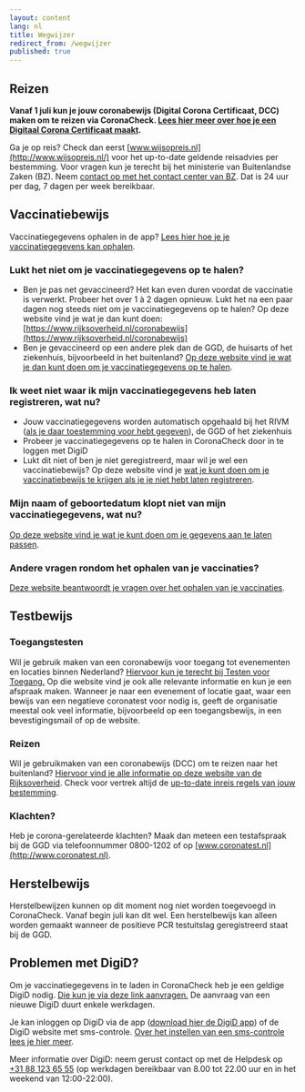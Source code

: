 ```yaml
---
layout: content
lang: nl
title: Wegwijzer
redirect_from: /wegwijzer
published: true
---
```

## Reizen

<div style="font-weight: bold;" markdown="1">

Vanaf 1 juli kun je jouw coronabewijs (Digital Corona Certificaat, DCC) maken om te reizen via CoronaCheck. [Lees hier meer over hoe je een Digitaal Corona Certificaat maakt](https://coronacheck.nl/nl/faq/1-1-hoe-werkt-de-coronacheck-app/).

</div>

Ga je op reis? Check dan eerst [www.wijsopreis.nl](http://www.wijsopreis.nl/) voor het up-to-date geldende reisadvies per bestemming. Voor vragen kun je terecht bij het ministerie van Buitenlandse Zaken (BZ). Neem [contact op met het contact center van BZ](https://www.nederlandwereldwijd.nl/contact/contact-met-het-24-7-bz-contactcenter). Dat is 24 uur per dag, 7 dagen per week bereikbaar.

## Vaccinatiebewijs

Vaccinatiegegevens ophalen in de app? [Lees hier hoe je je vaccinatiegegevens kan ophalen](https://coronacheck.nl/nl/faq/1-1-hoe-werkt-de-coronacheck-app/).

### Lukt het niet om je vaccinatiegegevens op te halen?

- Ben je pas net gevaccineerd? Het kan even duren voordat de vaccinatie is verwerkt. Probeer het over 1 à 2 dagen opnieuw. Lukt het na een paar dagen nog steeds niet om je vaccinatiegegevens op te halen? Op deze website vind je wat je dan kunt doen: [https://www.rijksoverheid.nl/coronabewijs](https://www.rijksoverheid.nl/coronabewijs) 
- Ben je gevaccineerd op een andere plek dan de GGD, de huisarts of het ziekenhuis, bijvoorbeeld in het buitenland? [Op deze website vind je wat je dan kunt doen om je vaccinatiegegevens op te halen](https://www.rijksoverheid.nl/coronabewijs).

### Ik weet niet waar ik mijn vaccinatiegegevens heb laten registreren, wat nu?

- Jouw vaccinatiegegevens worden automatisch opgehaald bij het RIVM ([als je daar toestemming voor hebt gegeven](https://www.rijksoverheid.nl/onderwerpen/coronavirus-covid-19/vraag-en-antwoord/toestemming-registratie-coronavaccinatie)), de GGD of het ziekenhuis
- Probeer je vaccinatiegegevens op te halen in CoronaCheck door in te loggen met DigiD
- Lukt dit niet of ben je niet geregistreerd, maar wil je wel een vaccinatiebewijs? Op deze website vind je [wat je kunt doen om je vaccinatiebewijs te krijgen als je je niet hebt laten registreren](https://www.rijksoverheid.nl/coronabewijs).

### Mijn naam of geboortedatum klopt niet van mijn vaccinatiegegevens, wat nu?

[Op deze website vind je wat je kunt doen om je gegevens aan te laten passen](https://www.rijksoverheid.nl/coronabewijs).

### Andere vragen rondom het ophalen van je vaccinaties? 

[Deze website beantwoordt je vragen over het ophalen van je vaccinaties](https://www.rijksoverheid.nl/coronabewijs). 

## Testbewijs
### Toegangstesten

Wil je gebruik maken van een coronabewijs voor toegang tot evenementen en locaties binnen Nederland? [Hiervoor kun je terecht bij Testen voor Toegang.](https://www.testenvoortoegang.org/) Op die website vind je ook alle relevante informatie en kun je een afspraak maken. Wanneer je naar een evenement of locatie gaat, waar een bewijs van een negatieve coronatest voor nodig is, geeft de organisatie meestal ook veel informatie, bijvoorbeeld op een toegangsbewijs, in een bevestigingsmail of op de website.

### Reizen

Wil je gebruikmaken van een coronabewijs (DCC) om te reizen naar het buitenland? [Hiervoor vind je alle informatie op deze website van de Rijksoverheid](https://www.rijksoverheid.nl/onderwerpen/coronavirus-covid-19/reizen-en-vakantie/reizen-buitenland/gratis-test-bij-reizen-naar-het-buitenland). Check voor vertrek altijd de [up-to-date inreis regels van jouw bestemming](http://www.wijsopreis.nl/).

### Klachten?

Heb je corona-gerelateerde klachten? Maak dan meteen een testafspraak bij de GGD via telefoonnummer 0800-1202 of op [www.coronatest.nl](http://www.coronatest.nl).

## Herstelbewijs

Herstelbewijzen kunnen op dit moment nog niet worden toegevoegd in CoronaCheck. Vanaf begin juli kan dit wel. Een herstelbewijs kan alleen worden gemaakt wanneer de positieve PCR testuitslag geregistreerd staat bij de GGD. 

## Problemen met DigiD?

Om je vaccinatiegegevens in te laden in CoronaCheck heb je een geldige DigiD nodig. [Die kun je via deze link aanvragen.](https://digid.nl/aanvragen) De aanvraag van een nieuwe DigiD duurt enkele werkdagen.

Je kan inloggen op DigiD via de app ([download hier de DigiD app](https://www.digid.nl/inlogmethodes/digid-app)) of  de DigiD website met sms-controle. [Over het instellen van een sms-controle lees je hier meer](https://www.digid.nl/inlogmethodes/sms-controle).

Meer informatie over DigiD: neem gerust contact op met de Helpdesk op <a href="tel:0031881236555">+31 88 123 65 55</a> (op werkdagen bereikbaar van 8.00 tot 22.00 uur en in het weekend van 12:00-22:00).
